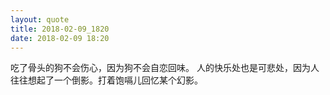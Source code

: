 ```yaml
---
layout: quote
title: 2018-02-09_1820
date: 2018-02-09 18:20
---
```


吃了骨头的狗不会伤心，因为狗不会自恋回味。
人的快乐处也是可悲处，因为人往往想起了一个倒影。打着饱嗝儿回忆某个幻影。